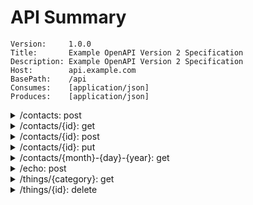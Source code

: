 # API Summary

```
Version:     1.0.0
Title:       Example OpenAPI Version 2 Specification
Description: Example OpenAPI Version 2 Specification
Host:        api.example.com
BasePath:    /api
Consumes:    [application/json]
Produces:    [application/json]
```

<details>
<summary>/contacts: post</summary>
Create a new contact request entity.

`body parameter`
- name: `body`, type: `models.ContactRequest`
	- name: `address`, type: `object`
		- name: `city`, type: `string`
		- name: `state`, type: `string`
		- name: `street`, type: `string`
		- name: `zipCode`, type: `string`
	- name: `firstName`, type: `string`
	- name: `id`, type: `string`
	- name: `lastName`, type: `string`

`responses`
- code: `200`, type: `models.ContactResponse`
	- name: `id`, type: `string`
- `default`, type: `Error`
	- name: `code`, type: `integer`
	- name: `status`, type: `string`
</details>

<details>
<summary>/contacts/{id}: get</summary>
GetOne contact by id

`path parameters`
- name: `id`, type: `integer`


`responses`
- code: `200`, type: `models.ContactResponse`
	- name: `id`, type: `string`
- `default`, type: `Error`
	- name: `code`, type: `integer`
	- name: `status`, type: `string`
</details>

<details>
<summary>/contacts/{id}: post</summary>
Update a contact entity with provided data.

`path parameters`
- name: `id`, type: `integer`

`body parameter`
- name: `body`, type: `models.ContactRequest`
	- name: `address`, type: `object`
		- name: `city`, type: `string`
		- name: `state`, type: `string`
		- name: `street`, type: `string`
		- name: `zipCode`, type: `string`
	- name: `firstName`, type: `string`
	- name: `id`, type: `string`
	- name: `lastName`, type: `string`

`responses`
- code: `200`, type: `models.ContactResponse`
	- name: `id`, type: `string`
- `default`, type: `Error`
	- name: `code`, type: `integer`
	- name: `status`, type: `string`
</details>

<details>
<summary>/contacts/{id}: put</summary>
Replace a contact entity completely.

`path parameters`
- name: `id`, type: `integer`

`body parameter`
- name: `body`, type: `models.ContactRequest`
	- name: `address`, type: `object`
		- name: `city`, type: `string`
		- name: `state`, type: `string`
		- name: `street`, type: `string`
		- name: `zipCode`, type: `string`
	- name: `firstName`, type: `string`
	- name: `id`, type: `string`
	- name: `lastName`, type: `string`

`responses`
- code: `200`, type: `models.ContactResponse`
	- name: `id`, type: `string`
- `default`, type: `Error`
	- name: `code`, type: `integer`
	- name: `status`, type: `string`
</details>

<details>
<summary>/contacts/{month}-{day}-{year}: get</summary>
Get contacts list by date

`path parameters`
- name: `month`, type: `string`
- name: `day`, type: `string`
- name: `year`, type: `string`


`responses`
- code: `200`, type: `models.ContactResponse`
	- name: `id`, type: `string`
- `default`, type: `Error`
	- name: `code`, type: `integer`
	- name: `status`, type: `string`
</details>

<details>
<summary>/echo: post</summary>
Echo returns body with 'i's replaced with 'o's

`body parameter`
- name: `body`, type: `web.EchoRequest`
	- name: `input`, type: `string`

`responses`
- code: `200`, type: `web.EchoResponse`
	- name: `output`, type: `string`
- `default`, type: `Error`
	- name: `code`, type: `integer`
	- name: `status`, type: `string`
</details>

<details>
<summary>/things/{category}: get</summary>
Get things by category and search query

`path parameters`
- name: `category`, type: `string`

`query parameters`
- name: `q`, type: `string`


`responses`
- code: `200`, type: `web.ThingResponseList`
	- name: `things`, type: `object`
		- name: `output`, type: `string`
- `default`, type: `Error`
	- name: `code`, type: `integer`
	- name: `status`, type: `string`
</details>

<details>
<summary>/things/{id}: delete</summary>
Delete thing by id

`path parameters`
- name: `id`, type: `integer`


`responses`
- `default`, type: `Error`
	- name: `code`, type: `integer`
	- name: `status`, type: `string`
</details>


